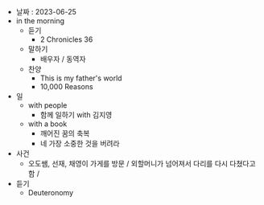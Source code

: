 - 날짜 : 2023-06-25
- in the morning
	- 듣기
		- 2 Chronicles 36
	- 말하기
		-  배우자 / 동역자 
	- 찬양
		- This is my father's world
		- 10,000 Reasons
- 일
	- with people
		- 함께 일하기 with 김지영
	- with a book
		- 깨어진 꿈의 축복
		- 네 가장 소중한 것을 버려라
- 사건
	- 오도쌤, 선재, 채영이 가게를 방문 / 외할머니가 넘어져서 다리를 다시 다쳤다고 함 / 
- 듣기
	- Deuteronomy 
